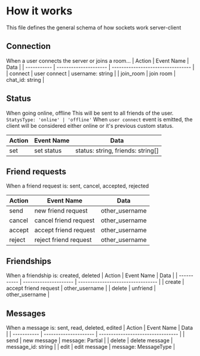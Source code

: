 # How it works
This file defines the general schema of how sockets work server-client

## Connection
When a user connects the server or joins a room...
| Action      | Event Name            | Data                              |
| ----------- | --------------------- | --------------------------------- |
| connect     | user connect          | username: string                  |
| join_room   | join room             | chat_id: string                   |


## Status
When going online, offline
This will be sent to all friends of the user.
`StatysType: 'online' | 'offline'`
When `user connect` event is emitted, the client will be considered either online or it's previous custom status.

| Action      | Event Name           | Data                              |
| ----------- | -------------------- | --------------------------------- |
| set         | set status           | status: string, friends: string[] |


## Friend requests
When a friend request is: sent, cancel, accepted, rejected

| Action      | Event Name            | Data                              |
| ----------- | --------------------- | --------------------------------- |
| send        | new friend request    | other_username   |             
| cancel      | cancel friend request | other_username   |
| accept      | accept friend request | other_username   |
| reject      | reject friend request | other_username   |

## Friendships
When a friendship is: created, deleted
| Action      | Event Name            | Data                              |
| ----------- | --------------------- | --------------------------------- |
| create      | accept friend request | other_username   |
| delete      | unfriend              | other_username   |


## Messages
When a message is: sent, read, deleted, edited
| Action      | Event Name            | Data                              |
| ----------- | --------------------- | --------------------------------- |
| send        | new message          |  message: Partial<MessageType> |
| delete      | delete message       | message_id: string             |
| edit        | edit message         | message: MessageType                  |